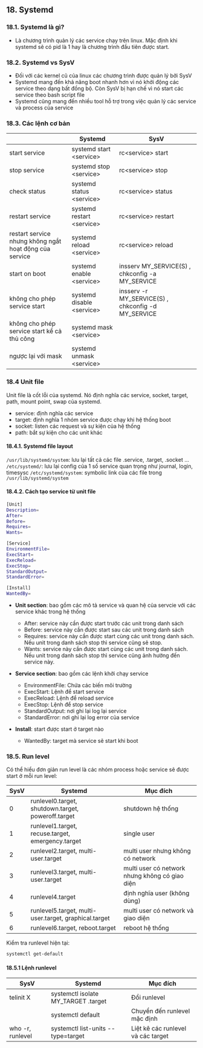 ## 18. Systemd

### 18.1. Systemd là gì?
- Là chương trình quản lý các service chạy trên linux. Mặc định khi systemd sẽ có pid là 1 hay là chương trình đầu tiên được start.



### 18.2. Systemd vs SysV
- Đối với các kernel cũ của linux các chương trình được quản lý bởi SysV
- Systemd mang đến khả năng boot nhanh hơn vì nó khởi động các service theo dạng bất đồng bộ. Còn SysV bị hạn chế vì nó start các service theo bash script file
- Systemd cũng mang đến nhiều tool hỗ trợ trong việc quản lý các service và process của service

### 18.3. Các lệnh cơ bản

|               | Systemd                   | SysV                |
|---------------| ------------------------  | --------------------|
| start service | systemd start \<service\> | rc\<service\> start |
| stop service  | systemd stop \<service\>  | rc\<service\> stop  |
| check status  | systemd status \<service\>| rc\<service\> status|
| restart service  | systemd restart \<service\>| rc\<service\> restart|
| restart service nhưng không ngắt hoạt động của service  | systemd reload \<service\>| rc\<service\> reload|
| start on boot | systemd enable \<service\>| insserv MY_SERVICE(S) , chkconfig -a MY_SERVICE|
| không cho phép service start | systemd disable \<service\>| insserv -r MY_SERVICE(S) , chkconfig -d MY_SERVICE 
| không cho phép service start kể cả thủ công | systemd mask \<service\>|                     |
| ngược lại với mask | systemd unmask \<service\>|                     |

### 18.4  Unit file
Unit file là cốt lỗi của systemd. Nó định nghĩa các service, socket, target, path, mount point, swap của systemd.
- service: định nghĩa các service
- target: định nghĩa 1 nhóm service được chạy khi hệ thống boot
- socket: listen các request và sự kiện của hệ thống
- path: bắt sự kiện cho các unit khác

#### 18.4.1. Systemd file layout
`/usr/lib/systemd/system`: lưu lại tất cả các file .service, .target, .socket ...
`/etc/systemd/`: lưu lại config của 1 số service quan trọng như journal, login, timesysc
`/etc/systemd/system`: symbolic link của các file trong `/usr/lib/systemd/system`

#### 18.4.2. Cách tạo service từ unit file
```bash
[Unit]
Description=
After=
Before=
Requires=
Wants=

[Service]
EnvironmentFile=
ExecStart=
ExecReload=
ExecStop=
StandardOutput=
StandardError=

[Install]
WantedBy=
```
- **Unit section**: bao gồm các mô tả service và quan hệ của servcie với các service khác trong hệ thống
  - After: service này cần được start trước các unit trong danh sách
  - Before: service này cần được start sau các unit trong danh sách
  - Requires: service này cần được start cùng các unit trong danh sách. Nếu unit trong danh sách stop thì service cũng sẽ stop.
  - Wants: service này cần được start cùng các unit trong danh sách. Nếu unit trong danh sách stop thì service cũng ảnh hưởng đến service này.

- **Service section**: bao gồm các lệnh khởi chạy service
  - EnvironmentFile: Chứa các biến môi trường
  - ExecStart: Lệnh để start service
  - ExecReload: Lệnh để reload service
  - ExecStop: Lệnh để stop service
  - StandardOutput: nơi ghi lại log lại service
  - StandardError: nơi ghi lại log error của service

- **Install**: start được start ở target nào
  - WantedBy: target mà service sẽ start khi boot

### 18.5. Run level
Có thể hiểu đơn giản run level là các nhóm process hoặc service sẽ được start ở mỗi run level:

| SysV | Systemd | Mục đích |
|---------------| ------------------------  | --------------------|
| 0 | runlevel0.target, shutdown.target, poweroff.target | shutdown hệ thống |
| 1 | runlevel1.target, recuse.target, emergency.target | single user |
| 2 | runlevel2.target, multi-user.target | multi user  nhưng không có network|
| 3 | runlevel3.target, multi-user.target | multi user có network nhưng không có giao diện |
| 4 | runlevel4.target | định nghĩa user (không dùng) |
| 5 | runlevel5.target, multi-user.target, graphical.target | multi user có network và giao diện |
| 6 | runlevel6.target, reboot.target | reboot hệ thống |

Kiểm tra runlevel hiện tại:
```bash
systemctl get-default
```

#### 18.5.1 Lệnh runlevel
| SysV | Systemd | Mục đích |
|---------------| ------------------------  | --------------------|
| telinit X | systemctl isolate MY_TARGET .target | Đổi runlevel |
|  | systemctl default | Chuyển đến runlevel mặc định |
| who -r, runlevel | systemctl list-units --type=target| Liệt kê các runlevel và các target |

